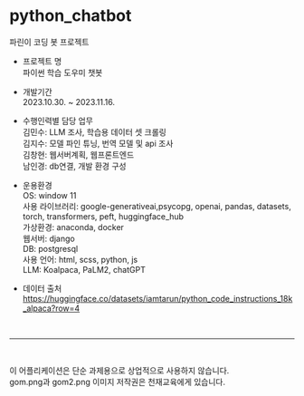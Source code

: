 # python_chatbot
파린이 코딩 봇 프로젝트



- 프로젝트 명   
파이썬 학습 도우미 챗봇
- 개발기간   
2023.10.30. ~ 2023.11.16.
- 수행인력별 담당 업무   
김민수: LLM 조사, 학습용 데이터 셋 크롤링   
김지수: 모델 파인 튜닝, 번역 모델 및 api 조사    
김창현: 웹서버계획, 웹프론트엔드    
남인경: db연결, 개발 환경 구성    

- 운용환경   
OS: window 11   
사용 라이브러리: google-generativeai,psycopg, openai, pandas, datasets, torch, transformers, peft, huggingface_hub   
가상환경: anaconda, docker   
웹서버: django   
DB: postgresql   
사용 언어: html, scss, python, js   
LLM: Koalpaca, PaLM2, chatGPT   

  

- 데이터 출처   
https://huggingface.co/datasets/iamtarun/python_code_instructions_18k_alpaca?row=4
<br/>

---
<br/>

이 어플리케이션은 단순 과제용으로 상업적으로 사용하지 않습니다.      
gom.png과 gom2.png 이미지 저작권은 천재교육에게 있습니다.    
